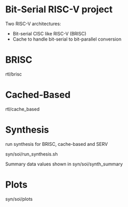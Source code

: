 
# Bit-Serial RISC-V project

Two RISC-V architectures:
* Bit-serial CISC like RISC-V (BRISC)
* Cache to handle bit-serial to bit-parallel conversion



# BRISC
rtl/brisc




# Cached-Based
rtl/cache_based



# Synthesis
run synthesis for BRISC, cache-based and SERV

syn/soi/run_synthesis.sh


Summary data values shown in
syn/soi/synth_summary


# Plots 

syn/soi/plots









